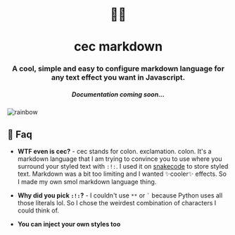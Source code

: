 <h1 align="center">🐱‍🐉</h1>
<h1 align="center"> cec markdown </h1>
<h3 align="center"> A cool, simple and easy to configure markdown language for <strong>any</strong> text effect you want in Javascript. </h3>
<h5 align="center"> Documentation coming soon... </h5>

![rainbow](https://user-images.githubusercontent.com/84760072/208384585-03ebeb8d-25ad-4764-8c55-3952c670dce5.png)

<h2>🤔 Faq</h2>

* **WTF even is cec?** - cec stands for colon. exclamation. colon. It's a markdown language that I am trying to convince you to use where you surround your styled text with `:!:`. I used it on [snakecode](https://github.com/hwelsters/snakecode) to store styled text. Markdown was a bit too limiting and I wanted ✨cooler✨ effects. So I made my own smol markdown language thing.  
  
* **Why did you pick `:!:`?** - I couldn't use `**` or ``` ` ``` because Python uses all those literals lol. So I chose the weirdest combination of characters I could think of.  

* **You can inject your own styles too**
